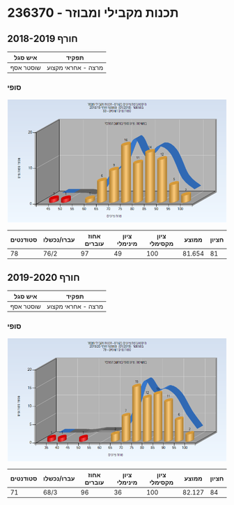 # 236370 - תכנות מקבילי ומבוזר

## חורף 2018-2019

| איש סגל | תפקיד |
| ---- | ---- |
| שוסטר אסף | מרצה - אחראי מקצוע |

### סופי

![201801 Finals](201801/Finals.png)

| סטודנטים | עברו/נכשלו | אחוז עוברים | ציון מינימלי | ציון מקסימלי | ממוצע | חציון |
| ---- | ---- | ---- | ---- | ---- | ---- | ---- |
| 78 | 76/2 | 97 | 49 | 100 | 81.654 | 81 |

## חורף 2019-2020

| איש סגל | תפקיד |
| ---- | ---- |
| שוסטר אסף | מרצה - אחראי מקצוע |

### סופי

![201901 Finals](201901/Finals.png)

| סטודנטים | עברו/נכשלו | אחוז עוברים | ציון מינימלי | ציון מקסימלי | ממוצע | חציון |
| ---- | ---- | ---- | ---- | ---- | ---- | ---- |
| 71 | 68/3 | 96 | 36 | 100 | 82.127 | 84 |

